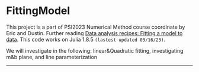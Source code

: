 # FittingModel
This project is a part of PSI2023 Numerical Method course coordinate by Eric and Dustin. Further reading [Data analysis recipes: Fitting a model to data](arXiv:1008.4686v1). This code works on Julia 1.8.5 `(lastest updated 03/16/23)`.

We will investigate in the following: linear&Quadratic fitting, investigating m&b plane, and line parameterization
***
